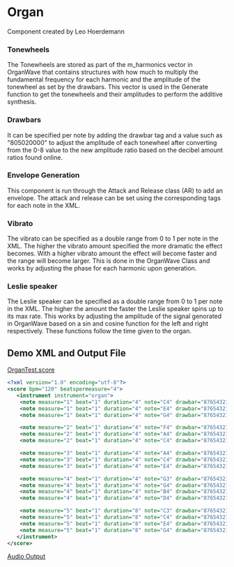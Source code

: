 # Organ
Component created by Leo Hoerdemann

### Tonewheels
The Tonewheels are stored as part of the m_harmonics vector in OrganWave that contains structures with how much to multiply the fundamental frequency for each harmonic and the amplitude of the tonewheel as set by the drawbars. This vector is used in the Generate function to get the tonewheels and their amplitudes to perform the additive synthesis.
### Drawbars
It can be specified per note by adding the drawbar tag and a value such as "805020000" to adjust the amplitude of each tonewheel after converting from the 0-8 value to the new amplitude ratio based on the decibel amount ratios found online. 
### Envelope Generation
This component is run through the Attack and Release class (AR) to add an envelope. The attack and release can be set using the corresponding tags for each note in the XML.
### Vibrato
The vibrato can be specified as a double range from 0 to 1 per note in the XML. The higher the vibrato amount specified the more dramatic the effect becomes. With a higher vibrato amount the effect will become faster and the range will become larger. This is done in the OrganWave Class and works by adjusting the phase for each harmonic upon generation.
### Leslie speaker
The Leslie speaker can be specified as a double range from 0 to 1 per note in the XML. The higher the amount the faster the Leslie speaker spins up to its max rate. This works by adjusting the amplitude of the signal genorated in OrganWave based on a sin and cosine function for the left and right respectively. These functions follow the time given to the organ. 




## Demo XML and Output File
[OrganTest.score](..\Scores\Testing\OrganTest.score)
```xml
<?xml version="1.0" encoding="utf-8"?>
<score bpm="120" beatspermeasure="4">
   <instrument instrument="organ">
	<note measure="1" beat="1" duration="4" note="C4" drawbar="876543210" leslie ="0.5" vibrato = "0.2"/>
	<note measure="1" beat="1" duration="4" note="E4" drawbar="876543210" leslie ="0.5" vibrato = "0.2"/>
	<note measure="1" beat="1" duration="4" note="G4" drawbar="876543210" leslie ="0.5" vibrato = "0.2"/>

	<note measure="2" beat="1" duration="4" note="F4" drawbar="876543210" leslie ="0.5" vibrato = "0.2"/>
	<note measure="2" beat="1" duration="4" note="A4" drawbar="876543210" leslie ="0.5" vibrato = "0.2"/>
	<note measure="2" beat="1" duration="4" note="C4" drawbar="876543210" leslie ="0.5" vibrato = "0.2"/>

	<note measure="3" beat="1" duration="4" note="A4" drawbar="876543210" leslie ="0.5" vibrato = "0.2"/>
	<note measure="3" beat="1" duration="4" note="C4" drawbar="876543210" leslie ="0.5" vibrato = "0.2"/>
	<note measure="3" beat="1" duration="4" note="E4" drawbar="876543210" leslie ="0.5" vibrato = "0.2"/>

	<note measure="4" beat="1" duration="4" note="G3" drawbar="876543210" leslie ="0.5" vibrato = "0.2"/>
	<note measure="4" beat="1" duration="4" note="G4" drawbar="876543210" leslie ="0.5" vibrato = "0.2"/>
	<note measure="4" beat="1" duration="4" note="B4" drawbar="876543210" leslie ="0.5" vibrato = "0.2"/>
	<note measure="4" beat="1" duration="4" note="D4" drawbar="876543210" leslie ="0.5" vibrato = "0.2"/>

	<note measure="5" beat="1" duration="8" note="C3" drawbar="876543210" leslie ="0.5" vibrato = "0.2"/>
	<note measure="5" beat="1" duration="8" note="C4" drawbar="876543210" leslie ="0.5" vibrato = "0.2"/>
	<note measure="5" beat="1" duration="8" note="E4" drawbar="876543210" leslie ="0.5" vibrato = "0.2"/>
	<note measure="5" beat="1" duration="8" note="G4" drawbar="876543210" leslie ="0.5" vibrato = "0.2"/>
   </instrument>
</score>
```
[Audio Output](..\Audio%20Outputs\OrganDemo.wav)
